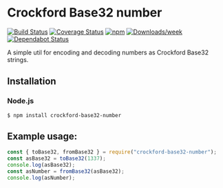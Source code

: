 # Crockford Base32 number
[![Build Status][1]][2]
[![Coverage Status][3]][4]
[![npm][5]][6]
[![Downloads/week][11]][12]
[![Dependabot Status][13]][14]

[1]: https://www.travis-ci.com/github/gnarr/crockford.svg?branch=main
[2]: https://www.travis-ci.com/github/gnarr/crockford
[3]: https://coveralls.io/repos/github/gnarr/crockford/badge.svg?branch=main
[4]: https://coveralls.io/github/gnarr/crockford?branch=main
[5]: https://img.shields.io/npm/v/crockford-base32-number.svg?style=flat-square
[6]: https://www.npmjs.com/package/crockford-base32-number
[11]: https://img.shields.io/npm/dw/crockford.svg
[12]: https://www.npmjs.com/package/crockford-base32-number
[13]: https://api.dependabot.com/badges/status?host=github&repo=gnarr/crockford
[14]: https://dependabot.com

A simple util for encoding and decoding numbers as Crockford Base32 strings.

## Installation

### Node.js

    $ npm install crockford-base32-number

## Example usage:

```javascript
const { toBase32, fromBase32 } = require("crockford-base32-number");
const asBase32 = toBase32(1337);
console.log(asBase32);
const asNumber = fromBase32(asBase32);
console.log(asNumber);
```
